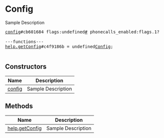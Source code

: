 # Config

Sample Description

<pre>
<a href="../constructor/config">config</a>#cb601684 flags:undefined<a href="../type/#.md">#</a> phonecalls_enabled:flags.1?<a href="../type/true.md">true</a> date:undefined<a href="../type/int.md">int</a> expires:undefined<a href="../type/int.md">int</a> test_mode:undefined<a href="../type/Bool.md">Bool</a> this_dc:undefined<a href="../type/int.md">int</a> dc_options:undefinedVector&lt;<a href="../type/DcOption.md">DcOption</a>&gt; chat_size_max:undefined<a href="../type/int.md">int</a> megagroup_size_max:undefined<a href="../type/int.md">int</a> forwarded_count_max:undefined<a href="../type/int.md">int</a> online_update_period_ms:undefined<a href="../type/int.md">int</a> offline_blur_timeout_ms:undefined<a href="../type/int.md">int</a> offline_idle_timeout_ms:undefined<a href="../type/int.md">int</a> online_cloud_timeout_ms:undefined<a href="../type/int.md">int</a> notify_cloud_delay_ms:undefined<a href="../type/int.md">int</a> notify_default_delay_ms:undefined<a href="../type/int.md">int</a> chat_big_size:undefined<a href="../type/int.md">int</a> push_chat_period_ms:undefined<a href="../type/int.md">int</a> push_chat_limit:undefined<a href="../type/int.md">int</a> saved_gifs_limit:undefined<a href="../type/int.md">int</a> edit_time_limit:undefined<a href="../type/int.md">int</a> rating_e_decay:undefined<a href="../type/int.md">int</a> stickers_recent_limit:undefined<a href="../type/int.md">int</a> tmp_sessions:flags.0?<a href="../type/int.md">int</a> pinned_dialogs_count_max:undefined<a href="../type/int.md">int</a> call_receive_timeout_ms:undefined<a href="../type/int.md">int</a> call_ring_timeout_ms:undefined<a href="../type/int.md">int</a> call_connect_timeout_ms:undefined<a href="../type/int.md">int</a> call_packet_timeout_ms:undefined<a href="../type/int.md">int</a> me_url_prefix:undefined<a href="../type/string.md">string</a> disabled_features:undefinedVector&lt;<a href="../type/DisabledFeature.md">DisabledFeature</a>&gt; = undefined<a href="../type/Config.md">Config</a>;

---functions---
<a href="../method/help.getConfig">help.getConfig</a>#c4f9186b = undefined<a href="../type/Config.md">Config</a>;

</pre>

## Constructors

| Name | Description |
|------|-------------|
| [config](../constructor/config.md) | Sample Description |

## Methods

| Name | Description |
|------|-------------|
| [help.getConfig](../method/help.getConfig.md) | Sample Description |
